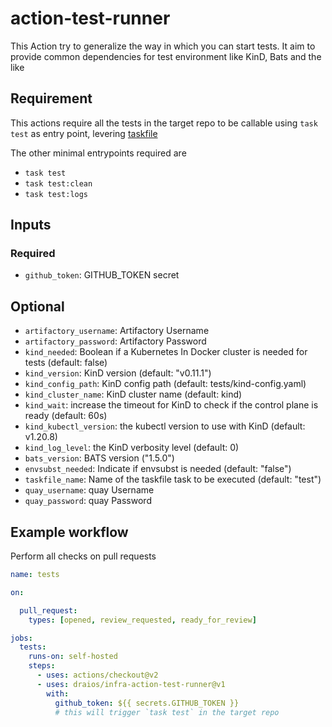 # action-test-runner

This Action try to generalize the way in which you can start tests.
It aim to provide common dependencies for test environment like KinD, Bats and the like

## Requirement

This actions require all the tests in the target repo to be callable using `task test` as entry point, levering [taskfile](taskfile.dev)

The other minimal entrypoints required are

- `task test`
- `task test:clean`
- `task test:logs`

## Inputs

### Required

- `github_token`: GITHUB_TOKEN secret

## Optional

- `artifactory_username`: Artifactory Username
- `artifactory_password`: Artifactory Password
- `kind_needed`: Boolean if a Kubernetes In Docker cluster is needed for tests (default: false)
- `kind_version`: KinD version (default: "v0.11.1")
- `kind_config_path`: KinD config path (default: tests/kind-config.yaml)
- `kind_cluster_name`: KinD cluster name (default: kind)
- `kind_wait`: increase the timeout for KinD to check if the control plane is ready (default: 60s)
- `kind_kubectl_version`: the kubectl version to use with KinD (default: v1.20.8)
- `kind_log_level`: the KinD verbosity level (default: 0)
- `bats_version`: BATS version ("1.5.0")
- `envsubst_needed`: Indicate if envsubst is needed (default: "false")
- `taskfile_name`: Name of the taskfile task to be executed (default: "test")
- `quay_username`: quay Username
- `quay_password`: quay Password

## Example workflow

Perform all checks on pull requests

```yaml
name: tests

on:

  pull_request:
    types: [opened, review_requested, ready_for_review]

jobs:
  tests:
    runs-on: self-hosted
    steps:
      - uses: actions/checkout@v2
      - uses: draios/infra-action-test-runner@v1
        with:
          github_token: ${{ secrets.GITHUB_TOKEN }}
          # this will trigger `task test` in the target repo
```

